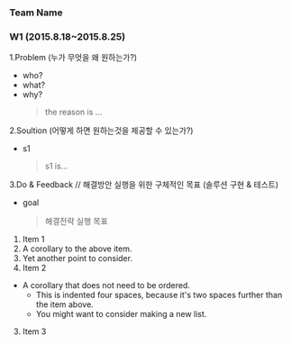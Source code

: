 ### Team Name

### W1 (2015.8.18~2015.8.25)

1.Problem (누가 무엇을 왜 원하는가?)
  - who?
  - what?
  - why?
    > the reason is ...

2.Soultion (어떻게 하면 원하는것을 제공할 수 있는가?)
  - s1
    > s1 is...

3.Do & Feedback // 해결방안 실행을 위한 구체적인 목표 (솔루션 구현 & 테스트)
  - goal
    > 해결전략 실행 목표

1. Item 1
  1. A corollary to the above item.
  2. Yet another point to consider.
2. Item 2
  * A corollary that does not need to be ordered.
    * This is indented four spaces, because it's two spaces further than the item above.
    * You might want to consider making a new list.
3. Item 3
